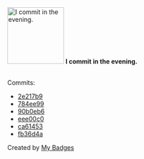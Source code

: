 <img src="https://my-badges.github.io/my-badges/evening-commits.png" alt="I commit in the evening." title="I commit in the evening." width="128">
<strong>I commit in the evening.</strong>
<br><br>

Commits:

- <a href="https://github.com/Neptunium931/CPL/commit/2e217b96fdb7f1c681ae6c55b03c857725fa40af">2e217b9</a>
- <a href="https://github.com/Neptunium931/CPL/commit/784ee99662a4b0281bcdd69f75ca770ea68ccf39">784ee99</a>
- <a href="https://github.com/Neptunium931/ncc/commit/90b0eb6f9b6fbead33648d50eabc855827a9f768">90b0eb6</a>
- <a href="https://github.com/Neptunium931/nlogger/commit/eee00c04dadf3e3f7d9fe4f373a54bc2ce6873dd">eee00c0</a>
- <a href="https://github.com/Neptunium931/conference/commit/ca6145377e12daa49fc1b8342ef25ecb1958bdee">ca61453</a>
- <a href="https://github.com/Neptunium931/Advent-of-Code/commit/fb36d4a372f8b2ce9cf325a018420dffbc502e00">fb36d4a</a>


Created by <a href="https://github.com/my-badges/my-badges">My Badges</a>